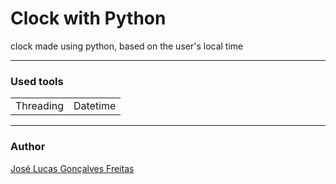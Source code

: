 <h1>Clock with Python</h1>
<p>clock made using python, based on the user's local time</p>
<hr style = "color="#030EFB">
<h3>Used tools</h3>
<table>
  <tr>
    <td>Threading</td>
    <td>Datetime</td>
  </tr>
</table>
<hr color="#blue">
<h3>Author</h3>
<a href="https://www.instagram.com/jlucasgf/?hl=pt-br">José Lucas Gonçalves Freitas</a> 
